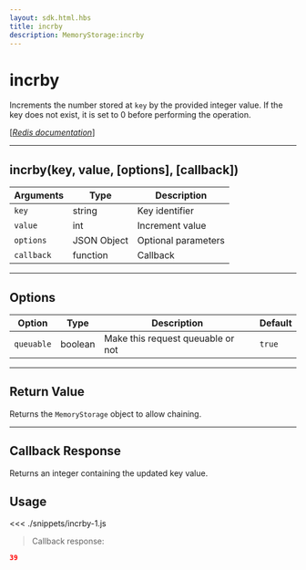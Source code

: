 ```yaml
---
layout: sdk.html.hbs
title: incrby
description: MemoryStorage:incrby
---
```


# incrby

Increments the number stored at `key` by the provided integer value. If the key does not exist, it is set to 0 before performing the operation.

[[_Redis documentation_]](https://redis.io/commands/incrby)

---

## incrby(key, value, [options], [callback])

| Arguments  | Type        | Description         |
| ---------- | ----------- | ------------------- |
| `key`      | string      | Key identifier      |
| `value`    | int         | Increment value     |
| `options`  | JSON Object | Optional parameters |
| `callback` | function    | Callback            |

---

## Options

| Option     | Type    | Description                       | Default |
| ---------- | ------- | --------------------------------- | ------- |
| `queuable` | boolean | Make this request queuable or not | `true`  |

---

## Return Value

Returns the `MemoryStorage` object to allow chaining.

---

## Callback Response

Returns an integer containing the updated key value.

## Usage

<<< ./snippets/incrby-1.js

> Callback response:

```json
39
```
